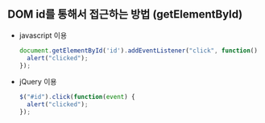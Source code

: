 ## DOM id를 통해서 접근하는 방법 (getElementById)
- javascript 이용

  ``` javascript
  document.getElementById('id').addEventListener("click", function() {
    alert("clicked");
  });
  ```

- jQuery 이용

  ``` javascript
  $("#id").click(function(event) {
    alert("clicked");
  });
  ```

## 
